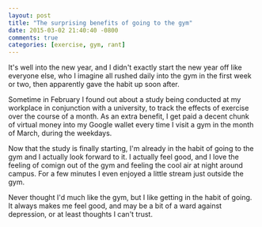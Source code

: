 ```yaml
---
layout: post
title: "The surprising benefits of going to the gym"
date: 2015-03-02 21:40:40 -0800
comments: true
categories: [exercise, gym, rant]
---
```


It's well into the new year, and I didn't exactly start the new year off like everyone else, who I imagine all rushed daily into the gym in the first week or two, then apparently gave the habit up soon after.

Sometime in February I found out about a study being conducted at my workplace in conjunction with a university, to track the effects of exercise over the course of a month.  As an extra benefit, I get paid a decent chunk of virtual money into my Google wallet every time I visit a gym in the month of March, during the weekdays.

Now that the study is finally starting, I'm already in the habit of going to the gym and I actually look forward to it.  I actually feel good, and I love the feeling of comign out of the gym and feeling the cool air at night around campus.  For a few minutes I even enjoyed a little stream just outside the gym.

Never thought I'd much like the gym, but I like getting in the habit of going.  It always makes me feel good, and may be a bit of a ward against depression, or at least thoughts I can't trust.

